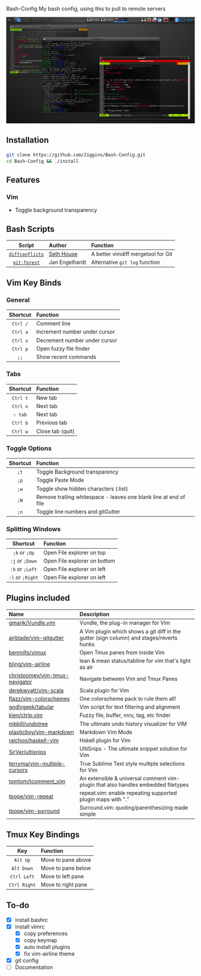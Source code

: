    Bash-Config
My bash config,  using this to pull to remote servers

![Screenshot](https://raw.githubusercontent.com/Jiggins/Bash-Config/master/images/Terminology.png)

## Installation
```bash
git clone https://github.com/Jiggins/Bash-Config.git
cd Bash-Config && ./install
```

## Features
### Vim
- Toggle background transparency

## Bash Scripts
| Script                                                                                 | Author                                     | Function                           |
| :------------------------------------------------------------------------------------: | :----------------------------------------- | :--------------------------------- |
| [`diffconflicts`](https://github.com/whiteinge/dotfiles/blob/master/bin/diffconflicts) | [Seth House](https://github.com/whiteinge) | A better vimdiff mergetool for Git |
| [`git-forest`](https://github.com/jwiegley/git-scripts/blob/master/git-forest)         | Jan Engelhardt                             | Alternative `git log` function     |

## Vim Key Binds
### General
| Shortcut | Function                      |
| :------: | :---------------------------- |
| `Ctrl /` | Comment line                  |
| `Ctrl a` | Increment number under cursor |
| `Ctrl x` | Decrement number under cursor |
| `Ctrl p` | Open fuzzy file finder        |
| `;;`     | Show recent commands          |

### Tabs
| Shortcut | Function         |
| :------: | :--------------- |
| `Ctrl t` | New tab          |
| `Ctrl n` | Next tab         |
| `⇧ tab`  | Next tab         |
| `Ctrl b` | Previous tab     |
| `Ctrl w` | Close tab (quit) |

### Toggle Options
| Shortcut | Function                                                          |
| :------: | :---------------------------------------------------------------- |
| `;t`     | Toggle Background transparency                                    |
| `;p`     | Toggle Paste Mode                                                 |
| `;w`     | Toggle show hidden characters (:list)                             |
| `;W`     | Remove trailing whitespace - leaves one blank line at end of file |
| `;n`     | Toggle line numbers and gitGutter                                 |

### Splitting Windows
| Shortcut         | Function                     |
| :--------------: | :--------------------------- |
| `;k` or `;Up`    | Open File explorer on top    |
| `:j` or `;Down`  | Open File explorer on bottom |
| `:h` or `;Left`  | Open File explorer on left   |
| `:l` or `;Right` | Open File explorer on left   |

## Plugins included
| Name                                | Description                                                                              |
| :---------------------------------- | :--------------------------------------------------------------------------------------- |
| [gmarik/Vundle.vim][1]              | Vundle, the plug-in manager for Vim                                                      |
| [airblade/vim-gitgutter][2]         | A Vim plugin which shows a git diff in the gutter (sign column) and stages/reverts hunks |
| [benmills/vimux][3]                 | Open Tmux panes from inside Vim                                                          |
| [bling/vim-airline][4]              | lean & mean status/tabline for vim that's light as air                                   |
| [christoomey/vim-tmux-navigator][5] | Navigate between Vim and Tmux Panes                                                      |
| [derekwyatt/vim-scala][6]           | Scala plugin for Vim                                                                     |
| [flazz/vim-colorschemes][7]         | One colorscheme pack to rule them all!                                                   |
| [godlygeek/tabular][8]              | Vim script for text filtering and alignment                                              |
| [kien/ctrlp.vim][9]                 | Fuzzy file, buffer, mru, tag, etc finder                                                 |
| [mbbill/undotree][10]               | The ultimate undo history visualizer for VIM                                             |
| [plasticboy/vim-markdown][10]       | Markdown Vim Mode                                                                        |
| [raichoo/haskell-vim][11]           | Hskell plugin for Vim                                                                    |
| [SirVer/ultisnips][12]              | UltiSnips - The ultimate snippet solution for Vim                                        |
| [terryma/vim-multiple-cursors][13]  | True Sublime Text style multiple selections for Vim                                      |
| [tomtom/tcomment_vim][14]           | An extensible & universal comment vim-plugin that also handles embedded filetypes        |
| [tpope/vim-repeat][15]              | repeat.vim: enable repeating supported plugin maps with "."                              |
| [tpope/vim-surround][16]            | Surround.vim: quoting/parenthesizing made simple                                         |

[1]: https://github.com/gmarik/Vundle.vim
[2]: https://github.com/airblade/vim-gitgutter
[3]: https://github.com/benmills/vimux
[4]: https://github.com/bling/vim-airline
[5]: https://github.com/christoomey/vim-tmux-navigator
[6]: https://github.com/derekwyatt/vim-scala
[7]: https://github.com/flazz/vim-colorschemes
[8]: https://github.com/godlygeek/tabular
[9]: https://github.com/kien/ctrlp.vim
[10]: https://github.com/mbbill/undotree
[11]: https://github.com/plasticboy/vim-markdown
[12]: https://github.com/raichoo/haskell-vim
[13]: https://github.com/SirVer/ultisnips
[14]: https://github.com/terryma/vim-multiple-cursors
[15]: https://github.com/tomtom/tcomment_vim
[16]: https://github.com/tpope/vim-repeat
[17]: https://github.com/tpope/vim-surround

## Tmux Key Bindings
| Key          | Function           |
| :----------: | :----------------- |
| `Alt Up`     | Move to pane above |
| `Alt Down`   | Move to pane below |
| `Ctrl Left`  | Move to left pane  |
| `Ctrl Right` | Move to right pane |

## To-do
- [x] install bashrc
- [x] install vimrc
  - [x] copy preferences
  - [x] copy keymap
  - [x] auto install plugins
  - [x] fix vim-airline theme

- [x] git config
- [ ] Documentation
